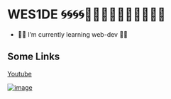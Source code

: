 # WES1DE 🌀🌀🌀🌀🌹🌹🌹🌹🐍🐧🐍🐧🐍🐧

- 🌱🌱 I’m currently learning web-dev 🌱🌱



## Some Links

[Youtube](https://youtube.com)

[![image](https://imgs.search.brave.com/eS2PneYdxPI614de3fLuBtBXFUZhrbKyvQ-lEDTF8vA/rs:fit:128:128:1/g:ce/aHR0cDovL2ltZy5m/cmVlcGlrLmNvbS9m/cmVlLWljb24vdmtf/MzE4LTEzNjQxMy5q/cGc_c2l6ZT0zMzhj/JmV4dD1qcGc)](https://vk.com/y0urxanax)

